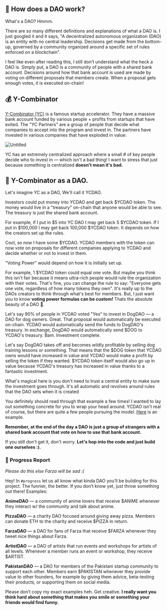 👻 How does a DAO work?
----------------------

What's a DAO? Hmmm.

There are so many different definitions and explanations of what a DAO is. I just googled it and it says, "A decentralized autonomous organization (DAO) is an entity with no central leadership. Decisions get made from the bottom-up, governed by a community organized around a specific set of rules enforced on a blockchain".

I feel like even after reading this, I still don’t understand what the heck a DAO is. Simply put, a DAO is a community of people with a shared bank account. Decisions around how that bank account is used are made by voting on different proposals that members create. When a proposal gets enough votes, it is executed on-chain!

💰 Y-Combinator
----------------------

[Y-Combinator (YC)](https://www.ycombinator.com/) is a famous startup accelerator. They have a massive bank account funded by various people + profits from startups that have exited. The "YC Partners" are a group of people that decide what companies to accept into the program and invest in. The partners have invested in various companies that have exploded in value:

![Untitled](https://i.imgur.com/ocP0bNm.png)

YC has an extremely centralized approach where a small # of key people decide who to invest in — which isn't a bad thing! I want to stress that just because something is centralized **doesn't mean it's bad.**

🤠 Y-Combinator as a DAO.
----------------------

Let's imagine YC as a DAO, We'll call it YCDAO.

Investors could put money into YCDAO and get back $YCDAO token. The money would live in a "treasury" on-chain that anyone would be able to see. The treasury is just the shared bank account.

For example, if I put in $5 into YC DAO I may get back 5 $YCDAO token. If I put in $100,000 I may get back 100,000 $YCDAO token. It depends on how the creators set up the rules.

Cool, so now I have some $YCDAO. YCDAO members with the token can now vote on proposals for different companies applying to YCDAO and decide whether or not to invest in them.

"Voting Power" would depend on how it is initially set up.

For example, 1 $YCDAO token could equal one vote. But maybe you think this isn't fair because it means ultra-rich people would rule the organization with their votes. That's fine, you can change the rule to say: "Everyone gets one vote, regardless of how many tokens they own". It's really up to the DAOs creators to think through what's best for members. But, I just want you to know **voting power formulas can be custom!** Thats the absolute beauty of a DAO 🌸.

Let's say 90% of people in YCDAO voted "Yes" to invest in DogDAO —  a DAO for dog owners. Great. That proposal would automatically be executed on-chain. YCDAO would automatically send the funds to DogDAO's treasury. In exchange, DogDAO would automatically send $DOG to YCDAO's treasury. Bam. Investment complete.

Let's say DogDAO takes off and becomes wildly profitable by selling dog training lessons or something. That means that the $DOG token that YCDAO owns would have increased in value and YCDAO would make a profit by selling the token if they wanted. $YCDAO token itself would also go up in value because YCDAO's treasury has increased in value thanks to a fantastic investment.

What's magical here is you don't need to trust a central entity to make sure the investment goes through. It's all automatic and revolves around rules that the DAO sets when it is created

You definitely should read through that example a few times! I wanted to lay out something concrete for you to wrap your head around. YCDAO isn't real of course, but there are quite a few people pursuing the model. [Here](https://www.hyperscalefund.com/) is an example.

**Remember, at the end of the day a DAO is just a group of strangers with a shared bank account that vote on how to use that bank account.**

If you still don't get it, don't worry. **Let's hop into the code and just build one ourselves :).**

### 🚨 Progress Report

*Please do this else Farza will be sad :(*

Hey! In `#progress` let us all know what kinda DAO you’ll be building for this project. The funnier, the better. If you don’t know yet, just throw something out there! Examples:

**AnimeDAO** — a community of anime lovers that receive $ANIME whenever they interact w/ the community and talk about anime.

**PizzaDAO** — a charity DAO focused around giving away pizza. Members can donate ETH to the charity and receive $PIZZA in return. 

**FarzaDAO** — a DAO for fans of Farza that receive $FARZA whenever they tweet nice things about Farza.

**ArtistDAO** — a DAO of artists that run events and workshops for artists of all levels. Whenever a member runs an event or workshop, they receive $ARTIST.

**PakistanDAO** — a DAO for members of the Pakistani startup community to support each other. Members earn $PAKISTAN whenever they provide value to other founders, for example by giving them advice, beta-testing their products, or supporting them on social media. 

Please don’t copy my exact examples heh. Get creative. **I really want you think hard about something that makes you smile or something your friends would find funny.**
